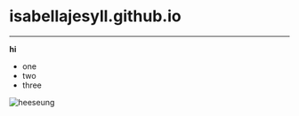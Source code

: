 # isabellajesyll.github.io
---
**hi**
- one
- two
- three

![heeseung](https://pbs.twimg.com/media/FWj9dPuaIAA2MyK?format=jpg&name=large)

